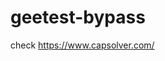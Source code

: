 # geetest-bypass
check https://www.capsolver.com/ 





















                                                                                                                                                   